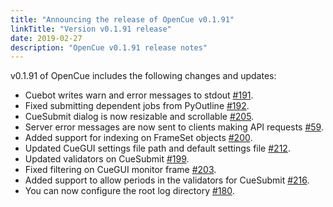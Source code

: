 ```yaml
---
title: "Announcing the release of OpenCue v0.1.91"
linkTitle: "Version v0.1.91 release"
date: 2019-02-27
description: "OpenCue v0.1.91 release notes"
---
```


v0.1.91 of OpenCue includes the following changes and updates:

*   Cuebot writes warn and error messages to stdout
    [#191](https://github.com/imageworks/OpenCue/pull/191).
*   Fixed submitting dependent jobs from PyOutline
    [#192](https://github.com/imageworks/OpenCue/pull/192).
*   CueSubmit dialog is now resizable and scrollable
    [#205](https://github.com/imageworks/OpenCue/pull/205).
*   Server error messages are now sent to clients making API requests
    [#59](https://github.com/imageworks/OpenCue/pull/59).
*   Added support for indexing on FrameSet objects
    [#200](https://github.com/imageworks/OpenCue/pull/200).
*   Updated CueGUI settings file path and default settings file
    [#212](https://github.com/imageworks/OpenCue/pull/212).
*   Updated validators on CueSubmit
    [#199](https://github.com/imageworks/OpenCue/pull/199).
*   Fixed filtering on CueGUI monitor frame
    [#203](https://github.com/imageworks/OpenCue/pull/203).
*   Added support to allow periods in the validators for CueSubmit
    [#216](https://github.com/imageworks/OpenCue/pull/216).
*   You can now configure the root log directory
    [#180](https://github.com/imageworks/OpenCue/pull/180).
